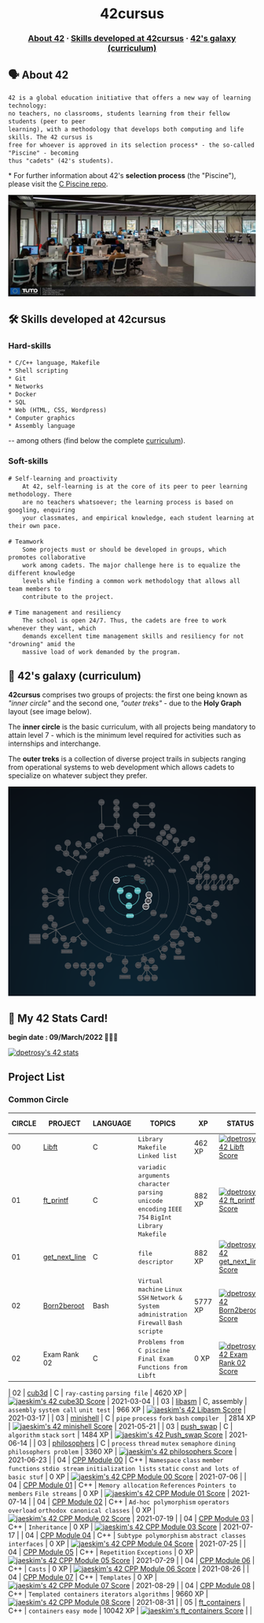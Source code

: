 <h1 align="center">
	42cursus
</h1>

<h3 align="center">
	<a href="#%EF%B8%8F-about-42">About 42</a>
	<span> · </span>
	<a href="#%EF%B8%8F-skills-developed-at-42cursus">Skills developed at 42cursus</a>
	<span> · </span>
	<a href="#-42s-galaxy-curriculum">42's galaxy (curriculum)</a>
</h3>

## 🗣️ About 42

	42 is a global education initiative that offers a new way of learning technology:
	no teachers, no classrooms, students learning from their fellow students (peer to peer
	learning), with a methodology that develops both computing and life skills. The 42 cursus is
	free for whoever is approved in its selection process* - the so-called "Piscine" - becoming
	thus "cadets" (42's students).

\* For further information about 42's **selection process** (the "Piscine"), please visit the [C Piscine repo](https://github.com/dpetrosy/42_piscine).

[![Photo of a 42 Yerevan lab](README_files/42_Yerevan.jpg)](https://www.42yerevan.am/)

## 🛠️ Skills developed at 42cursus

### Hard-skills

	* C/C++ language, Makefile
	* Shell scripting
	* Git
	* Networks
	* Docker
	* SQL
	* Web (HTML, CSS, Wordpress)
	* Computer graphics
	* Assembly language

-- among others (find below the complete [curriculum](#-42s-galaxy-curriculum)).

### Soft-skills

	# Self-learning and proactivity
		At 42, self-learning is at the core of its peer to peer learning methodology. There
		are no teachers whatsoever; the learning process is based on googling, enquiring
		your classmates, and empirical knowledge, each student learning at their own pace.

	# Teamwork
		Some projects must or should be developed in groups, which promotes collaborative
		work among cadets. The major challenge here is to equalize the different knowledge
		levels while finding a common work methodology that allows all team members to
		contribute to the project.

	# Time management and resiliency
		The school is open 24/7. Thus, the cadets are free to work whenever they want, which
		demands excellent time management skills and resiliency for not "drowning" amid the
		massive load of work demanded by the program.

## 🌌 42's galaxy (curriculum)

**42cursus** comprises two groups of projects: the first one being known as _"inner circle"_ and the second one, _"outer treks"_ - due to the **Holy Graph** layout (see image below).

The **inner circle** is the basic curriculum, with all projects being mandatory to attain level 7 - which is the minimum level required for activities such as internships and interchange.

The **outer treks** is a collection of diverse project trails in subjects ranging from operational systems to web development which allows cadets to specialize on whatever subject they prefer.

![42's galaxy](README_files/holy_graph.png)

## 👤 My 42 Stats Card!

**begin date : 09/March/2022 👨🏻‍💻**

[![dpetrosy's 42 stats](https://badge42.vercel.app/api/v2/cl2yjehd0002109jwchoa5f4u/stats?cursusId=21&coalitionId=undefined)](https://github.com/JaeSeoKim/badge42)

## Project List

### Common Circle

| CIRCLE | PROJECT                                                                         | LANGUAGE    | TOPICS                                                | XP       | STATUS                                                                                                                                                        | ATTAINED LEVEL     |
| ------ | ------------------------------------------------------------------------------- | ----------- | -----------------------------------------------------------------------------------------------------| -------  | ------------------------------------------------------------------------------------------------------------------------------------------------              | ------------------ |
| 00     | [Libft](./00_libft)                                                             | C           | `Library` `Makefile` `Linked list`                                                                   | 462 XP   | [![dpetrosy's 42 Libft Score](https://badge42.vercel.app/api/v2/cl2yjehd0002109jwchoa5f4u/project/2528839)](https://github.com/JaeSeoKim/badge42)             | 2020-10-04         |
| 01     | [ft_printf](./01_ft_printf)                                                     | C           | `variadic arguments` `character parsing` `unicode encoding` `IEEE 754` `BigInt` `Library` `Makefile` | 882 XP   | [![dpetrosy's 42 ft_printf Score](https://badge42.vercel.app/api/v2/cl2yjehd0002109jwchoa5f4u/project/2563276)](https://github.com/JaeSeoKim/badge42)         | 2020-11-19    |
| 01     | [get_next_line](./01_get_next_line)                                             | C           | `file descriptor`                                                                                    | 882 XP   | [![dpetrosy's 42 get_next_line Score](https://badge42.vercel.app/api/v2/cl2yjehd0002109jwchoa5f4u/project/2563282)](https://github.com/JaeSeoKim/badge42)     | 2020-10-09|
| 02     | [Born2beroot](./02_born2beroot)                                                 | Bash        | `Virtual machine` `Linux` `SSH` `Network & System administration` `Firewall` `Bash scripte`          | 5777 XP  | [![dpetrosy's 42 Born2beroot Score](https://badge42.vercel.app/api/v2/cl2yjehd0002109jwchoa5f4u/project/2563283)](https://github.com/JaeSeoKim/badge42)       | 2020-12-05  |
| 02     | Exam Rank 02                                                                    | C           | `Problems from C piscine Final Exam` `Functions from Libft`                                          | 0 XP     | [![dpetrosy's 42 Exam Rank 02 Score](https://badge42.vercel.app/api/v2/cl2yjehd0002109jwchoa5f4u/project/2575707)](https://github.com/JaeSeoKim/badge42)      | 2020-12-01 |

| 02     | [cub3d](https://github.com/JaeSeoKim/cub3d)                                     | C           | `ray-casting` `parsing file`                                                                                           | 4620 XP    | [![jaeskim's 42 cube3D Score](https://badge42.herokuapp.com/api/project/jaeskim/cub3d)](https://github.com/JaeSeoKim/badge42)                    | 2021-03-04         |
| 03     | [libasm](https://github.com/JaeSeoKim/libasm)                                   | C, assembly | `assembly` `system call` `unit test`                                                                                   | 966 XP     | [![jaeskim's 42 Libasm Score](https://badge42.herokuapp.com/api/project/jaeskim/libasm)](https://github.com/JaeSeoKim/badge42)                   | 2021-03-17         |
| 03     | [minishell](https://github.com/gachi-mandoo-shell/kimchi-mandoo-shell)          | C           | `pipe` `process` `fork` `bash` `compiler `                                                                             | 2814 XP    | [![jaeskim's 42 minishell Score](https://badge42.herokuapp.com/api/project/jaeskim/minishell)](https://github.com/JaeSeoKim/badge42)             | 2021-05-21         |
| 03     | [push_swap](https://github.com/JaeSeoKim/push_swap)                             | C           | `algorithm` `stack` `sort`                                                                                             | 1484 XP    | [![jaeskim's 42 Push_swap Score](https://badge42.herokuapp.com/api/project/jaeskim/push_swap)](https://github.com/JaeSeoKim/badge42)             | 2021-06-14         |
| 03     | [philosophers](https://github.com/JaeSeoKim/philosophers)                       | C           | `process` `thread` `mutex` `semaphore` `dining philosophers problem`                                                   | 3360 XP    | [![jaeskim's 42 philosophers Score](https://badge42.herokuapp.com/api/project/jaeskim/Philosophers)](https://github.com/JaeSeoKim/badge42)       | 2021-06-23         |
| 04     | [CPP Module 00](https://github.com/JaeSeoKim/cpp-modules/tree/master/module-00) | C++         | `Namespace` `class` `member functions` `stdio stream` `initialization lists` `static` `const` `and lots of basic stuf` | 0 XP       | [![jaeskim's 42 CPP Module 00 Score](https://badge42.herokuapp.com/api/project/jaeskim/CPP%20Module%2000)](https://github.com/JaeSeoKim/badge42) | 2021-07-06         |
| 04     | [CPP Module 01](https://github.com/JaeSeoKim/cpp-modules/tree/master/module-01) | C++         | `Memory allocation` `References` `Pointers to members` `File streams`                                                  | 0 XP       | [![jaeskim's 42 CPP Module 01 Score](https://badge42.herokuapp.com/api/project/jaeskim/CPP%20Module%2001)](https://github.com/JaeSeoKim/badge42) | 2021-07-14         |
| 04     | [CPP Module 02](https://github.com/JaeSeoKim/cpp-modules/tree/master/module-02) | C++         | `Ad-hoc polymorphism` `operators overload` `orthodox canonical classes`                                                | 0 XP       | [![jaeskim's 42 CPP Module 02 Score](https://badge42.herokuapp.com/api/project/jaeskim/CPP%20Module%2002)](https://github.com/JaeSeoKim/badge42) | 2021-07-19         |
| 04     | [CPP Module 03](https://github.com/JaeSeoKim/cpp-modules/tree/master/module-03) | C++         | `Inheritance`                                                                                                          | 0 XP       | [![jaeskim's 42 CPP Module 03 Score](https://badge42.herokuapp.com/api/project/jaeskim/CPP%20Module%2003)](https://github.com/JaeSeoKim/badge42) | 2021-07-17         |
| 04     | [CPP Module 04](https://github.com/JaeSeoKim/cpp-modules/tree/master/module-04) | C++         | `Subtype polymorphism` `abstract classes` `interfaces`                                                                 | 0 XP       | [![jaeskim's 42 CPP Module 04 Score](https://badge42.herokuapp.com/api/project/jaeskim/CPP%20Module%2004)](https://github.com/JaeSeoKim/badge42) | 2021-07-25         |
| 04     | [CPP Module 05](https://github.com/JaeSeoKim/cpp-modules/tree/master/module-05) | C++         | `Repetition` `Exceptions`                                                                                              | 0 XP       | [![jaeskim's 42 CPP Module 05 Score](https://badge42.herokuapp.com/api/project/jaeskim/CPP%20Module%2005)](https://github.com/JaeSeoKim/badge42) | 2021-07-29         |
| 04     | [CPP Module 06](https://github.com/JaeSeoKim/cpp-modules/tree/master/module-06) | C++         | `Casts`                                                                                                                | 0 XP       | [![jaeskim's 42 CPP Module 06 Score](https://badge42.herokuapp.com/api/project/jaeskim/CPP%20Module%2006)](https://github.com/JaeSeoKim/badge42) | 2021-08-26         |
| 04     | [CPP Module 07](https://github.com/JaeSeoKim/cpp-modules/tree/master/module-07) | C++         | `Templates`                                                                                                            | 0 XP       | [![jaeskim's 42 CPP Module 07 Score](https://badge42.herokuapp.com/api/project/jaeskim/CPP%20Module%2007)](https://github.com/JaeSeoKim/badge42) | 2021-08-29         |
| 04     | [CPP Module 08](https://github.com/JaeSeoKim/cpp-modules/tree/master/module-08) | C++         | `Templated containers` `iterators` `algorithms`                                                                        | 9660 XP    | [![jaeskim's 42 CPP Module 08 Score](https://badge42.herokuapp.com/api/project/jaeskim/CPP%20Module%2008)](https://github.com/JaeSeoKim/badge42) | 2021-08-31         |
| 05     | [ft_containers](https://github.com/JaeSeoKim/ft_containers)                     | C++         | `containers` `easy mode`                                                                                               | 10042 XP   | [![jaeskim's ft_containers Score](https://badge42.herokuapp.com/api/project/jaeskim/ft_containers)](https://github.com/JaeSeoKim/badge42)        |                    |





